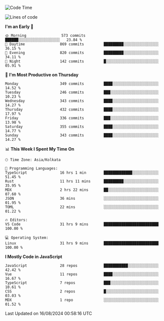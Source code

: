 <!--START_SECTION:waka-->
![Code Time](http://img.shields.io/badge/Code%20Time-1%2C142%20hrs%2031%20mins-blue)

![Lines of code](https://img.shields.io/badge/From%20Hello%20World%20I%27ve%20Written-1.9%20million%20lines%20of%20code-blue)

**I'm an Early 🐤** 

```text
🌞 Morning                573 commits         ██████░░░░░░░░░░░░░░░░░░░   23.84 % 
🌆 Daytime                869 commits         █████████░░░░░░░░░░░░░░░░   36.15 % 
🌃 Evening                820 commits         █████████░░░░░░░░░░░░░░░░   34.11 % 
🌙 Night                  142 commits         █░░░░░░░░░░░░░░░░░░░░░░░░   05.91 % 
```
📅 **I'm Most Productive on Thursday** 

```text
Monday                   349 commits         ████░░░░░░░░░░░░░░░░░░░░░   14.52 % 
Tuesday                  246 commits         ███░░░░░░░░░░░░░░░░░░░░░░   10.23 % 
Wednesday                343 commits         ████░░░░░░░░░░░░░░░░░░░░░   14.27 % 
Thursday                 432 commits         ████░░░░░░░░░░░░░░░░░░░░░   17.97 % 
Friday                   336 commits         ███░░░░░░░░░░░░░░░░░░░░░░   13.98 % 
Saturday                 355 commits         ████░░░░░░░░░░░░░░░░░░░░░   14.77 % 
Sunday                   343 commits         ████░░░░░░░░░░░░░░░░░░░░░   14.27 % 
```


📊 **This Week I Spent My Time On** 

```text
🕑︎ Time Zone: Asia/Kolkata

💬 Programming Languages: 
TypeScript               16 hrs 1 min        █████████████░░░░░░░░░░░░   51.45 % 
Rust                     11 hrs 11 mins      █████████░░░░░░░░░░░░░░░░   35.95 % 
MDX                      2 hrs 22 mins       ██░░░░░░░░░░░░░░░░░░░░░░░   07.60 % 
JSON                     36 mins             ░░░░░░░░░░░░░░░░░░░░░░░░░   01.95 % 
TOML                     22 mins             ░░░░░░░░░░░░░░░░░░░░░░░░░   01.22 % 

🔥 Editors: 
VS Code                  31 hrs 9 mins       █████████████████████████   100.00 % 

💻 Operating System: 
Linux                    31 hrs 9 mins       █████████████████████████   100.00 % 
```

**I Mostly Code in JavaScript** 

```text
JavaScript               28 repos            ███████████░░░░░░░░░░░░░░   42.42 % 
Vue                      11 repos            ████░░░░░░░░░░░░░░░░░░░░░   16.67 % 
TypeScript               7 repos             ███░░░░░░░░░░░░░░░░░░░░░░   10.61 % 
CSS                      2 repos             █░░░░░░░░░░░░░░░░░░░░░░░░   03.03 % 
MDX                      1 repo              ░░░░░░░░░░░░░░░░░░░░░░░░░   01.52 % 
```




 Last Updated on 16/08/2024 00:58:16 UTC
<!--END_SECTION:waka-->
<!--
**bhishekprajapati/bhishekprajapati** is a ✨ _special_ ✨ repository because its `README.md` (this file) appears on your GitHub profile.

Here are some ideas to get you started:

- 🔭 I’m currently working on ...
- 🌱 I’m currently learning ...
- 👯 I’m looking to collaborate on ...
- 🤔 I’m looking for help with ...
- 💬 Ask me about ...
- 📫 How to reach me: ...
- 😄 Pronouns: ...
- ⚡ Fun fact: ...
-->

